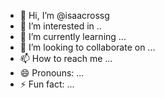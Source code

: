 - 👋 Hi, I’m @isaacrossg
- 👀 I’m interested in ..
- 🌱 I’m currently learning ...
- 💞️ I’m looking to collaborate on ...
- 📫 How to reach me ...
- 😄 Pronouns: ...
- ⚡ Fun fact: ...

<!---
isaacrossg/isaacrossg is a ✨ special ✨ repository because its `README.md` (this file) appears on your GitHub profile.
You can click the Preview link to take a look at your changes.
--->
